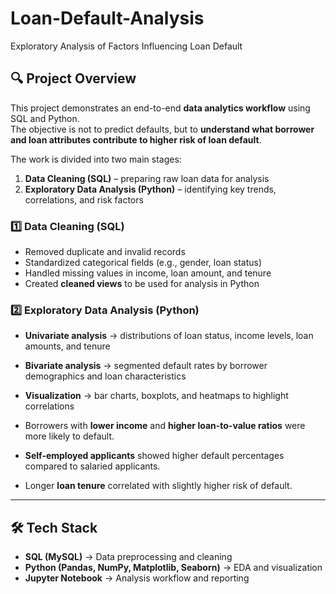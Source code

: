 # Loan-Default-Analysis
Exploratory Analysis of Factors Influencing Loan Default


## 🔍 Project Overview
This project demonstrates an end-to-end **data analytics workflow** using SQL and Python.  
The objective is not to predict defaults, but to **understand what borrower and loan attributes contribute to higher risk of loan default**.  

The work is divided into two main stages:
1. **Data Cleaning (SQL)** – preparing raw loan data for analysis  
2. **Exploratory Data Analysis (Python)** – identifying key trends, correlations, and risk factors


### 1️⃣ Data Cleaning (SQL)
- Removed duplicate and invalid records  
- Standardized categorical fields (e.g., gender, loan status)  
- Handled missing values in income, loan amount, and tenure  
- Created **cleaned views** to be used for analysis in Python  

### 2️⃣ Exploratory Data Analysis (Python)
- **Univariate analysis** → distributions of loan status, income levels, loan amounts, and tenure  
- **Bivariate analysis** → segmented default rates by borrower demographics and loan characteristics  
- **Visualization** → bar charts, boxplots, and heatmaps to highlight correlations  


- Borrowers with **lower income** and **higher loan-to-value ratios** were more likely to default.  
- **Self-employed applicants** showed higher default percentages compared to salaried applicants.  
- Longer **loan tenure** correlated with slightly higher risk of default.  


---

## 🛠️ Tech Stack
- **SQL (MySQL)** → Data preprocessing and cleaning  
- **Python (Pandas, NumPy, Matplotlib, Seaborn)** → EDA and visualization  
- **Jupyter Notebook** → Analysis workflow and reporting  



